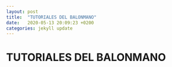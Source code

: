 ```yaml
---
layout: post
title:  "TUTORIALES DEL BALONMANO"
date:   2020-05-13 20:09:23 +0200
categories: jekyll update
---
```


# TUTORIALES DEL BALONMANO
